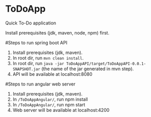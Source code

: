# ToDoApp
Quick To-Do application

Install prerequisites (jdk, maven, node, npm) first.

#Steps to run spring boot API
1. Install prerequisites (jdk, maven).
2. In root dir, run `mvn clean install`.
3. In root dir, run `java -jar ToDoAppAPI/target/ToDoAppAPI-0.0.1-SNAPSHOT.jar` (the name of the jar generated in mvn step).
4. API will be available at localhost:8080

#Steps to run angular web server
1. Install prerequisites (jdk, maven).
2. In `/ToDoAppAngular/`, run npm install
3. In `/ToDoAppAngular/`, run npm start
4. Web server will be available at localhost:4200